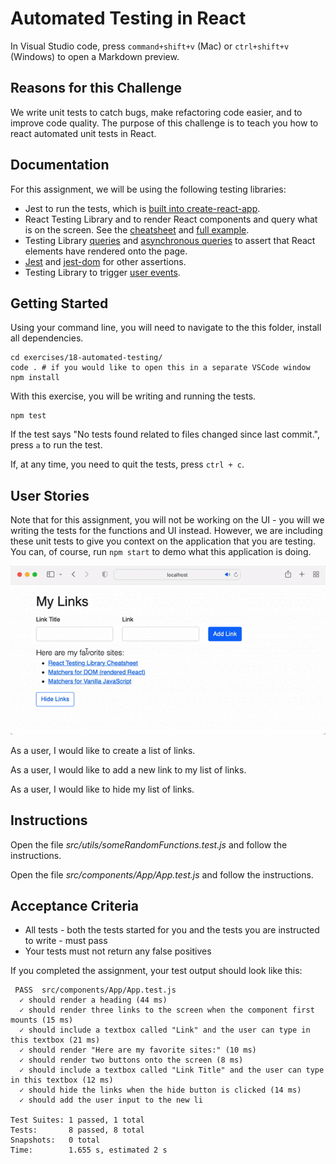 # Automated Testing in React

In Visual Studio code, press `command+shift+v` (Mac) or `ctrl+shift+v` (Windows) to open a Markdown preview.

## Reasons for this Challenge

We write unit tests to catch bugs, make refactoring code easier, and to improve code quality. The purpose of this challenge is to teach you how to react automated unit tests in React.

## Documentation

For this assignment, we will be using the following testing libraries:

- Jest to run the tests, which is [built into create-react-app](https://create-react-app.dev/docs/running-tests/).
- React Testing Library and to render React components and query what is on the screen. See the [cheatsheet](https://testing-library.com/docs/react-testing-library/cheatsheet) and [full example](https://testing-library.com/docs/react-testing-library/example-intro).
- Testing Library [queries](https://testing-library.com/docs/queries/about) and [asynchronous queries](https://testing-library.com/docs/dom-testing-library/api-async) to assert that React elements have rendered onto the page.
- [Jest](https://jestjs.io/docs/using-matchers) and [jest-dom](https://www.npmjs.com/package/@testing-library/jest-dom) for other assertions.
- Testing Library to trigger [user events](https://testing-library.com/docs/dom-testing-library/api-events).

## Getting Started

Using your command line, you will need to navigate to the this folder, install all dependencies.

```shell
cd exercises/18-automated-testing/
code . # if you would like to open this in a separate VSCode window
npm install
```

With this exercise, you will be writing and running the tests.

```shell
npm test
```

If the test says "No tests found related to files changed since last commit.", press `a` to run the test.

If, at any time, you need to quit the tests, press `ctrl + c`.

## User Stories

Note that for this assignment, you will not be working on the UI - you will we writing the tests for the functions and UI instead. However, we are including these unit tests to give you context on the application that you are testing. You can, of course, run `npm start` to demo what this application is doing.

![Example of what you will see when you start the app](automated-testing.gif)

As a user, I would like to create a list of links.

As a user, I would like to add a new link to my list of links.

As a user, I would like to hide my list of links.

## Instructions

Open the file _src/utils/someRandomFunctions.test.js_ and follow the instructions.

Open the file _src/components/App/App.test.js_ and follow the instructions.

## Acceptance Criteria

- All tests - both the tests started for you and the tests you are instructed to write - must pass
- Your tests must not return any false positives

If you completed the assignment, your test output should look like this:

```
 PASS  src/components/App/App.test.js
  ✓ should render a heading (44 ms)
  ✓ should render three links to the screen when the component first mounts (15 ms)
  ✓ should include a textbox called "Link" and the user can type in this textbox (21 ms)
  ✓ should render "Here are my favorite sites:" (10 ms)
  ✓ should render two buttons onto the screen (8 ms)
  ✓ should include a textbox called "Link Title" and the user can type in this textbox (12 ms)
  ✓ should hide the links when the hide button is clicked (14 ms)
  ✓ should add the user input to the new li

Test Suites: 1 passed, 1 total
Tests:       8 passed, 8 total
Snapshots:   0 total
Time:        1.655 s, estimated 2 s
```
